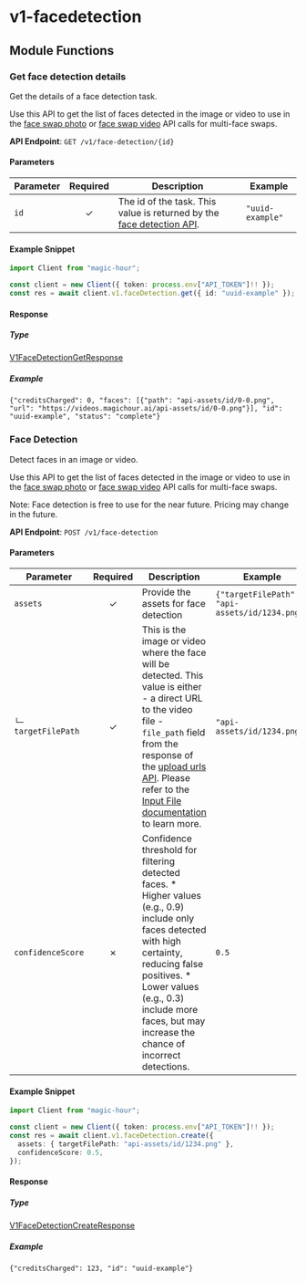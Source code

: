 # v1-facedetection

## Module Functions

<!-- CUSTOM DOCS START -->

<!-- CUSTOM DOCS END -->

### Get face detection details <a name="get"></a>

Get the details of a face detection task. 

Use this API to get the list of faces detected in the image or video to use in the [face swap photo](/api-reference/face-swap-photo/face-swap-photo) or [face swap video](/api-reference/face-swap/face-swap-video) API calls for multi-face swaps.

**API Endpoint**: `GET /v1/face-detection/{id}`

#### Parameters

| Parameter | Required | Description | Example |
|-----------|:--------:|-------------|--------|
| `id` | ✓ | The id of the task. This value is returned by the [face detection API](/api-reference/files/face-detection#response-id). | `"uuid-example"` |

#### Example Snippet

```typescript
import Client from "magic-hour";

const client = new Client({ token: process.env["API_TOKEN"]!! });
const res = await client.v1.faceDetection.get({ id: "uuid-example" });

```

#### Response

##### Type
[V1FaceDetectionGetResponse](/src/types/v1-face-detection-get-response.ts)

##### Example
`{"creditsCharged": 0, "faces": [{"path": "api-assets/id/0-0.png", "url": "https://videos.magichour.ai/api-assets/id/0-0.png"}], "id": "uuid-example", "status": "complete"}`

### Face Detection <a name="create"></a>

Detect faces in an image or video. 
      
Use this API to get the list of faces detected in the image or video to use in the [face swap photo](/api-reference/face-swap-photo/face-swap-photo) or [face swap video](/api-reference/face-swap/face-swap-video) API calls for multi-face swaps.

Note: Face detection is free to use for the near future. Pricing may change in the future.

**API Endpoint**: `POST /v1/face-detection`

#### Parameters

| Parameter | Required | Description | Example |
|-----------|:--------:|-------------|--------|
| `assets` | ✓ | Provide the assets for face detection | `{"targetFilePath": "api-assets/id/1234.png"}` |
| `└─ targetFilePath` | ✓ | This is the image or video where the face will be detected. This value is either - a direct URL to the video file - `file_path` field from the response of the [upload urls API](https://docs.magichour.ai/api-reference/files/generate-asset-upload-urls).  Please refer to the [Input File documentation](https://docs.magichour.ai/api-reference/files/generate-asset-upload-urls#input-file) to learn more.  | `"api-assets/id/1234.png"` |
| `confidenceScore` | ✗ | Confidence threshold for filtering detected faces.  * Higher values (e.g., 0.9) include only faces detected with high certainty, reducing false positives.  * Lower values (e.g., 0.3) include more faces, but may increase the chance of incorrect detections. | `0.5` |

#### Example Snippet

```typescript
import Client from "magic-hour";

const client = new Client({ token: process.env["API_TOKEN"]!! });
const res = await client.v1.faceDetection.create({
  assets: { targetFilePath: "api-assets/id/1234.png" },
  confidenceScore: 0.5,
});

```

#### Response

##### Type
[V1FaceDetectionCreateResponse](/src/types/v1-face-detection-create-response.ts)

##### Example
`{"creditsCharged": 123, "id": "uuid-example"}`

